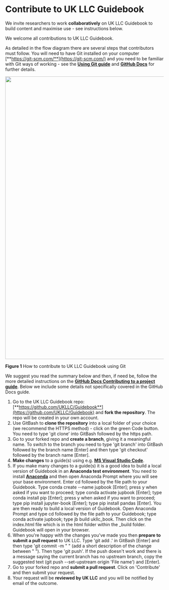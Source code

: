 # Contribute to UK LLC Guidebook 

We invite researchers to work **collaboratively** on UK LLC Guidebook to build content and maximise use - see instructions below.




We welcome all contributions to UK LLC Guidebook.

As detailed in the flow diagram there are several steps that contributors must follow. You will need to have Git installed on your computer [**https://git-scm.com/**](https://git-scm.com/) and you need to be familiar with Git ways of working - see the [**Using Git guide**](../docs/user_guide/4.TeamDataScience.md) and [**GitHub Docs**](https://docs.github.com/en/get-started/exploring-projects-on-github/contributing-to-a-project) for further details.   




<img src="images/Contributor_Guidebook2.jpg" width="900"/>



**Figure 1** How to contribute to UK LLC Guidebook using Git

We suggest you read the summary below and then, if need be, follow the more detailed instructions on the [**GitHub Docs Contributing to a project guide**](https://docs.github.com/en/get-started/exploring-projects-on-github/contributing-to-a-project). Below we include some details not specifically covered in the GitHub Docs guide. 

1. Go to the UK LLC Guidebook repo: [**https://github.com/UKLLC/Guidebook**](https://github.com/UKLLC/Guidebook) and **fork the repository**. The repo will be created in your own account. 
2. Use GitBash to **clone the repository** into a local folder of your choice (we recommend the HTTPS method) - click on the green Code button. You need to type 'git clone' into GitBash followed by the https path.   
3. Go to your forked repo and **create a branch**, giving it a meaningful name. To switch to the branch you need to type 'git branch' into GitBash followed by the branch name [Enter] and then type 'git checkout' followed by the branch name [Enter].  
4. **Make changes** to a guide(s) using e.g. [**MS Visual Studio Code**](https://code.visualstudio.com/Download).
5. If you make many changes to a guide(s) it is a good idea to build a local version of Guidebook in an **Anaconda test environment**. You need to install [**Anaconda**](https://www.anaconda.com/download/success) and then open Anaconda Prompt where you will see your base environment. Enter cd followed by the file path to your Guidebook. Type conda create --name jupbook [Enter]; press y when asked if you want to proceed; type conda activate jupbook [Enter]; type conda install pip [Enter]; press y when asked if you want to proceed; type pip install jupyter-book [Enter]; type pip install pandas [Enter]. You are then ready to build a local version of Guidebook. Open Anaconda Prompt and type cd followed by the file path to your Guidebook; type conda activate jupbook; type jb build ukllc_book. Then click on the index.html file which is in the html folder within the _build folder. Guidebook will open in your browser.
6. When you're happy with the changes you've made you then **prepare to submit a pull request** to UK LLC. Type 'git add .' in GitBash [Enter] and then type 'git commit -m " " (add a short description of the change between " "). Then type 'git push'. If the push doesn't work and there is a message saying the current branch has no upstream branch, copy the suggested text (git push --set-upstream origin 'File name') and [Enter]. 
7. Go to your forked repo and **submit a pull request**. Click on 'Contribute' and then submit your request. 
8. Your request will be **reviewed by UK LLC** and you will be notified by email of the outcome. 
